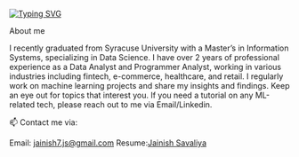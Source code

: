 
[![Typing SVG](https://readme-typing-svg.demolab.com/?lines=Hi%F0%9F%91%8B%2C+I'm+Jainish+Savaliya;Welcome+to+my+GitHub+profile;Machine+learning;Data+Science;Business+Analytics&width=500)](https://git.io/typing-svg)

About me

I recently graduated from Syracuse University with a Master’s in Information Systems, specializing in Data Science. I have over 2 years of professional experience as a Data Analyst and Programmer Analyst, working in various industries including fintech, e-commerce, healthcare, and retail. I regularly work on machine learning projects and share my insights and findings. Keep an eye out for topics that interest you. If you need a tutorial on any ML-related tech, please reach out to me via Email/Linkedin.

📫 Contact me via:

Email: jainish7.js@gmail.com
Resume:[Jainish Savaliya](link-to-your-resume-file)



